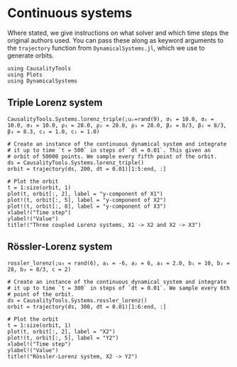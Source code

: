 
# Continuous systems

Where stated, we give instructions on what solver and which time steps the
original authors used. You can pass these along as keyword arguments to the
`trajectory` function from `DynamicalSystems.jl`, which we use to generate
orbits.

```@setup s
using CausalityTools
using Plots
using DynamicalSystems
```

## Triple Lorenz system

```@docs
CausalityTools.Systems.lorenz_triple(;uᵢ=rand(9), σ₁ = 10.0, σ₂ = 10.0, σ₃ = 10.0, ρ₁ = 28.0, ρ₂ = 28.0, ρ₃ = 28.0, β₁ = 8/3, β₂ = 8/3, β₃ = 8.3, c₁ = 1.0, c₂ = 1.0)
```


```@example s
# Create an instance of the continuous dynamical system and integrate
# it up to time `t = 500` in steps of `dt = 0.01`. This given an
# orbit of 50000 points. We sample every fifth point of the orbit.
ds = CausalityTools.Systems.lorenz_triple()
orbit = trajectory(ds, 200, dt = 0.01)[1:5:end, :]

# Plot the orbit
t = 1:size(orbit, 1)
plot(t, orbit[:, 2], label = "y-component of X1")
plot!(t, orbit[:, 5], label = "y-component of X2")
plot!(t, orbit[:, 8], label = "y-component of X3")
xlabel!("Time step")
ylabel!("Value")
title!("Three coupled Lorenz systems, X1 -> X2 and X2 -> X3")
```

## Rössler-Lorenz system

```@docs
rossler_lorenz(;u₀ = rand(6), a₁ = -6, a₂ = 6, a₃ = 2.0, b₁ = 10, b₂ = 28, b₃ = 8/3, c = 2)
```


```@example s
# Create an instance of the continuous dynamical system and integrate
# it up to time `t = 300` in steps of `dt = 0.01`. We sample every 6th
# point of the orbit.
ds = CausalityTools.Systems.rossler_lorenz()
orbit = trajectory(ds, 300, dt = 0.01)[1:6:end, :]

# Plot the orbit
t = 1:size(orbit, 1)
plot(t, orbit[:, 2], label = "X2")
plot!(t, orbit[:, 5], label = "Y2")
xlabel!("Time step")
ylabel!("Value")
title!("Rössler-Lorenz system, X2 -> Y2")
```
